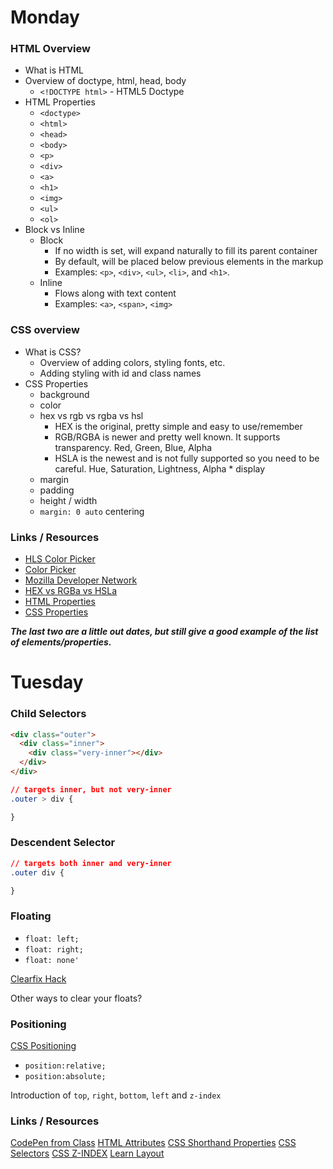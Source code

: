 # Monday

### HTML Overview

  * What is HTML
  * Overview of doctype, html, head, body
    * `<!DOCTYPE html>` - HTML5 Doctype
  * HTML Properties
    - `<doctype>`
    - `<html>`
    - `<head>`
    - `<body>`
    - `<p>`
    - `<div>`
    - `<a>`
    - `<h1>`
    - `<img>`
    - `<ul>`
    - `<ol>`
  * Block vs Inline
     * Block
        * If no width is set, will expand naturally to fill its parent container
        * By default, will be placed below previous elements in the markup
        * Examples:  `<p>`, `<div>`, `<ul>`, `<li>`, and `<h1>`.
     * Inline
        * Flows along with text content
        * Examples:  `<a>`, `<span>`, `<img>`


### CSS overview


  * What is CSS?
    * Overview of adding colors, styling fonts, etc.
    * Adding styling with id and class names
  * CSS Properties
	* background
	* color
	* hex vs rgb vs rgba vs hsl
      * HEX is the original, pretty simple and easy to use/remember
      * RGB/RGBA is newer and pretty well known. It supports transparency. Red, Green, Blue, Alpha
      * HSLA is the newest and is not fully supported so you need to be careful. Hue, Saturation, Lightness, Alpha
			* display
	* margin
	* padding
	* height / width
	* `margin: 0 auto` centering

### Links / Resources

* [HLS Color Picker](http://hslpicker.com/)
* [Color Picker](http://colorsnapper.com/)
* [Mozilla Developer Network](https://developer.mozilla.org/en-US/)
* [HEX vs RGBa vs HSLa](http://www.ironion.com/colors-on-the-web-rgb-vs-hex-vs-hsla/)
* [HTML Properties](http://www.htmldog.com/reference/htmltags/)
* [CSS Properties](http://www.htmldog.com/reference/cssproperties/)


___The last two are a little out dates, but still give a good example of the list of elements/properties.___


# Tuesday

### Child Selectors

```html
<div class="outer">
  <div class="inner">
    <div class="very-inner"></div>
  </div>
</div>
```

```css
// targets inner, but not very-inner
.outer > div {

}
```

### Descendent Selector

```css
// targets both inner and very-inner
.outer div {

}
```

### Floating

* `float: left;`
* `float: right;`
* `float: none'`

[Clearfix Hack](http://learnlayout.com/clearfix.html)

Other ways to clear your floats?


### Positioning

[CSS Positioning](https://developer.mozilla.org/en-US/docs/Web/CSS/position)

* `position:relative;`
* `position:absolute;`

Introduction of `top`, `right`, `bottom`, `left` and `z-index`

### Links / Resources

[CodePen from Class](http://codepen.io/twhitacre/pen/2e9e33c04209cc3ccdfe5b1b77a8690f/)
[HTML Attributes](https://developer.mozilla.org/en-US/docs/Web/HTML/Attributes)
[CSS Shorthand Properties](https://developer.mozilla.org/en-US/docs/Web/CSS/Shorthand_properties)
[CSS Selectors](https://developer.mozilla.org/en-US/docs/Web/Guide/CSS/Getting_started/Selectors)
[CSS Z-INDEX](https://developer.mozilla.org/en-US/docs/Web/Guide/CSS/Understanding_z_index/The_stacking_context)
[Learn Layout](http://learnlayout.com/)
